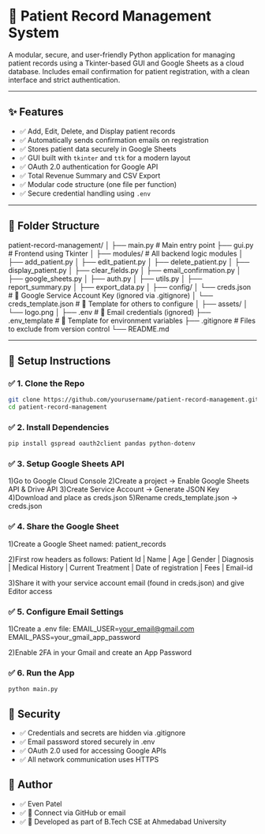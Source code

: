 # 🏥 Patient Record Management System

A modular, secure, and user-friendly Python application for managing patient records using a Tkinter-based GUI and Google Sheets as a cloud database. Includes email confirmation for patient registration, with a clean interface and strict authentication.

---

## ✨ Features

- ✅ Add, Edit, Delete, and Display patient records
- ✅ Automatically sends confirmation emails on registration
- ✅ Stores patient data securely in Google Sheets
- ✅ GUI built with `tkinter` and `ttk` for a modern layout
- ✅ OAuth 2.0 authentication for Google API
- ✅ Total Revenue Summary and CSV Export
- ✅ Modular code structure (one file per function)
- ✅ Secure credential handling using `.env`

---

## 📂 Folder Structure

patient-record-management/
│
├── main.py # Main entry point
├── gui.py # Frontend using Tkinter
│
├── modules/ # All backend logic modules
│ ├── add_patient.py
│ ├── edit_patient.py
│ ├── delete_patient.py
│ ├── display_patient.py
│ ├── clear_fields.py
│ ├── email_confirmation.py
│ ├── google_sheets.py
│ ├── auth.py
│ ├── utils.py
│ ├── report_summary.py
│ ├── export_data.py
│
├── config/
│ └── creds.json # 🔐 Google Service Account Key (ignored via .gitignore)
│ └── creds_template.json # 🔑 Template for others to configure
│
├── assets/
│ └── logo.png 
│
├── .env # 🔐 Email credentials (ignored)
├── .env_template # 📄 Template for environment variables
├── .gitignore # Files to exclude from version control
└── README.md

---

## 🔧 Setup Instructions

### ✅ 1. Clone the Repo

```bash
git clone https://github.com/yourusername/patient-record-management.git
cd patient-record-management
```

### ✅ 2. Install Dependencies

```bash
pip install gspread oauth2client pandas python-dotenv
```

### ✅ 3. Setup Google Sheets API

1)Go to Google Cloud Console
2)Create a project → Enable Google Sheets API & Drive API
3)Create Service Account → Generate JSON Key
4)Download and place as creds.json
5)Rename creds_template.json → creds.json

### ✅ 4. Share the Google Sheet

1)Create a Google Sheet named: patient_records

2)First row headers as follows:
Patient Id | Name | Age | Gender | Diagnosis | Medical History | Current Treatment | Date of registration | Fees | Email-id

3)Share it with your service account email (found in creds.json) and give Editor access

### ✅ 5. Configure Email Settings

1)Create a .env file:
EMAIL_USER=your_email@gmail.com
EMAIL_PASS=your_gmail_app_password

2)Enable 2FA in your Gmail and create an App Password

### ✅ 6. Run the App

```bash
python main.py
```

## 🔐 Security

- ✅ Credentials and secrets are hidden via .gitignore
- ✅ Email password stored securely in .env
- ✅ OAuth 2.0 used for accessing Google APIs
- ✅ All network communication uses HTTPS


## 🤝 Author

- ✅ Even Patel
- ✅ 📧 Connect via GitHub or email
- ✅ 🏫 Developed as part of B.Tech CSE at Ahmedabad University

